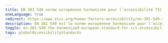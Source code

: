 ```yaml
---
title: EN 301 549 norme européenne harmonisée pour l’accessibilité TIC
oneLanguage: true
redirect: https://www.etsi.org/human-factors-accessibility/en-301-549-v3-the-harmonized-european-standard-for-ict-accessibility
description: EN 301 549 est la norme européenne harmonisée pour l'accessibilité des technologies de l'information et de la communication (TIC), fournissant un cadre complet pour garantir que les technologies numériques soient inclusives et accessibles à tous, y compris aux personnes handicapées. La norme définit les exigences pour une vaste gamme de produits et services TIC, tels que les logiciels, le matériel et les sites Web, dans le but de promouvoir un environnement numérique sans obstacles. Elle aborde divers aspects de l'accessibilité, tels que la perceptibilité, l'exploitabilité et la compréhensibilité, répondant à des besoins variés tels que les déficiences visuelles, auditives, cognitives et motrices. EN 301 549 est un outil crucial pour les fabricants, les prestataires de services et les entités de passation de marchés publics, favorisant le développement et l'approvisionnement de produits TIC qui privilégient l'accessibilité, contribuant ainsi à une société numérique plus inclusive et équitable pour tous.
toggle: en-301-549-the-harmonized-european-standard-for-ict-accessibility
tags: globalAccessibilityStandards
---
```

